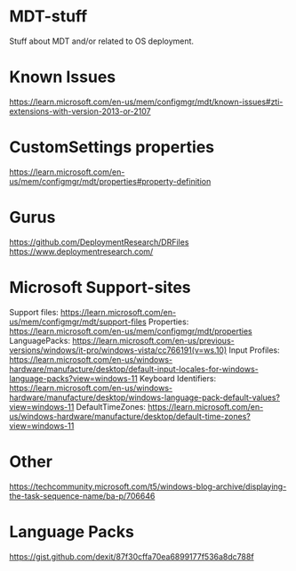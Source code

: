 # MDT-stuff
Stuff about MDT and/or related to OS deployment.

# Known Issues
https://learn.microsoft.com/en-us/mem/configmgr/mdt/known-issues#zti-extensions-with-version-2013-or-2107

# CustomSettings properties
https://learn.microsoft.com/en-us/mem/configmgr/mdt/properties#property-definition

# Gurus
https://github.com/DeploymentResearch/DRFiles
https://www.deploymentresearch.com/

# Microsoft Support-sites
Support files:			https://learn.microsoft.com/en-us/mem/configmgr/mdt/support-files
Properties:				https://learn.microsoft.com/en-us/mem/configmgr/mdt/properties
LanguagePacks:			https://learn.microsoft.com/en-us/previous-versions/windows/it-pro/windows-vista/cc766191(v=ws.10)
Input Profiles:			https://learn.microsoft.com/en-us/windows-hardware/manufacture/desktop/default-input-locales-for-windows-language-packs?view=windows-11
Keyboard Identifiers:	https://learn.microsoft.com/en-us/windows-hardware/manufacture/desktop/windows-language-pack-default-values?view=windows-11
DefaultTimeZones:		https://learn.microsoft.com/en-us/windows-hardware/manufacture/desktop/default-time-zones?view=windows-11

# Other
https://techcommunity.microsoft.com/t5/windows-blog-archive/displaying-the-task-sequence-name/ba-p/706646 

# Language Packs
https://gist.github.com/dexit/87f30cffa70ea6899177f536a8dc788f